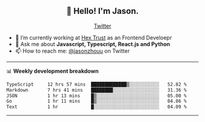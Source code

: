 <h2 align="center">👋 Hello! I'm Jason.</h2>
<p align="center">
  <a href="https://twitter.com/jasonzhouu">Twitter</a>
</p>


- 🔭 I’m currently working at [Hex Trust](https://hextrust.com/) as an Frontend Develoepr
- 💬 Ask me about **Javascript, Typescript, React.js and Python**
- 📫 How to reach me: [@jasonzhouu](https://twitter.com/jasonzhouu) on Twitter

-------

📊 **Weekly development breakdown**
<!--START_SECTION:waka-->

```txt
TypeScript     12 hrs 57 mins  █████████████▒░░░░░░░░░░░   52.82 %
Markdown       7 hrs 41 mins   ████████░░░░░░░░░░░░░░░░░   31.36 %
JSON           1 hr 13 mins    █▒░░░░░░░░░░░░░░░░░░░░░░░   05.00 %
Go             1 hr 11 mins    █▒░░░░░░░░░░░░░░░░░░░░░░░   04.86 %
Text           1 hr            █░░░░░░░░░░░░░░░░░░░░░░░░   04.09 %
```

<!--END_SECTION:waka-->

-------
